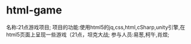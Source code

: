 # html-game
名称:21点游戏项目;
项目的功能:使用html5的jq,css,html,cSharp,unity引擎,在html5页面上呈现一些游戏（21点，坦克大战;
参与人员:易葱,柯午,肖煜;